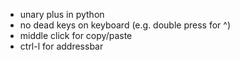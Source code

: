 - unary plus in python
- no dead keys on keyboard (e.g. double press for ^)
- middle click for copy/paste
- ctrl-l for addressbar
